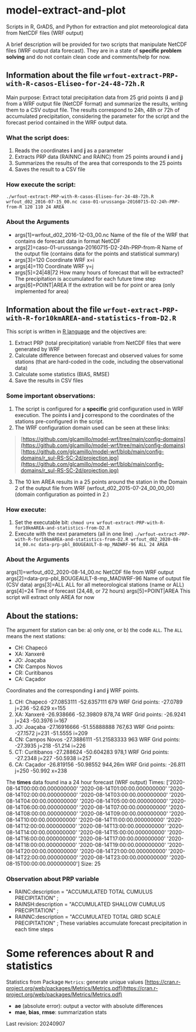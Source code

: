 # model-extract-and-plot
Scripts in R, GrADS, and Python for extraction and plot meteorological data from NetCDF files (WRF output)

A brief description will be provided for two scripts that manipulate NetCDF files (WRF output data forecast). They are in a state of **specific problem solving** and do not contain clean code and comments/help for now.


## Information about the file `wrfout-extract-PRP-with-R-casos-Eliseo-for-24-48-72h.R`

Main purpose: Extract total precipitation data from 25 grid points (**i** and **j**) from a WRF output file (NetCDF format) and summarize the results, writing them to a CSV output file. The results correspond to 24h, 48h or 72h of accumulated precipitation, considering the parameter for the script and the forecast period contained in the WRF output data.

### What the script does:
1. Reads the coordinates **i** and **j** as a parameter
2. Extracts PRP data (RAINNC and RAINC) from 25 points around **i** and **j**
3. Summarizes the results of the area that corresponds to the 25 points
4. Saves the result to a CSV file

### How execute the script:
`./wrfout-extract-PRP-with-R-casos-Eliseo-for-24-48-72h.R
        wrfout_d02_2016-07-15_00.nc
        caso-01-urussanga-20160715-D2-24h-PRP-from-R
        120 110
        24
        AREA`

### About the Arguments
- args[1]=wrfout_d02_2016-12-03_00.nc   Name of the file of the WRF that contains de forecast data in format NetCDF
- args[2]=caso-01-urussanga-20160715-D2-24h-PRP-from-R     Name of the output file (contains data for the points and statistical summary)
- args[3]=120    Coordinate WRF x=i
- args[4]=110    Coordinate WRF y=j
- args[5]=24|48|72   How many hours of forecast that will be extracted? The precipitation is accumulated for each future time step
- args[6]=POINT|AREA  If the extration will be for point or area (only implemented for area)


## Information about the file `wrfout-extract-PRP-with-R-for10kmAREA-and-statistics-from-D2.R`

This script is written in [R language](https://www.r-project.org/) and the objectives are:
1. Extract PRP (total precipitation) variable from NetCDF files that were generated by WRF
2. Calculate difference between forecast and observed values for some stations (that are hard-coded in the code, including the observational data)
3. Calculate some statistics  (BIAS, RMSE)
4. Save the results in CSV files

### Some important observations:
1. The script is configured for a **specific** grid configuration used in WRF execution. The points **i** and **j** correspond to the  coordinates of the stations pre-configured in the script.
2. The WRF configuration domain used can be seen at these links:
>  [https://github.com/glcamillo/model-wrf/tree/main/config-domains](https://github.com/glcamillo/model-wrf/tree/main/config-domains)
>  [https://github.com/glcamillo/model-wrf/blob/main/config-domains/r_sul-RS-SC-2d/projection.jpg](https://github.com/glcamillo/model-wrf/blob/main/config-domains/r_sul-RS-SC-2d/projection.jpg)
3. The 10 km AREA results in a 25 points around the station in the  Domain 2 of the output file from WRF (wrfout_d02_2015-07-24_00_00_00)  (domain configuration as pointed in 2.)

### How execute:
1. Set the executable bit:
  `chmod u+x wrfout-extract-PRP-with-R-for10kmAREA-and-statistics-from-D2.R`
2. Execute with the next parameters (all in one line)
  `./wrfout-extract-PRP-with-R-for10kmAREA-and-statistics-from-D2.R
        wrfout_d02_2020-08-14_00.nc
        data-prp-pbl_BOUGEAULT-8-mp_MADWRF-96
        ALL
        24
        AREA`


### About the Arguments
args[1]=wrfout_d02_2020-08-14_00.nc    NetCDF file from WRF output
args[2]=data-prp-pbl_BOUGEAULT-8-mp_MADWRF-96        Name of output file (CSV data)
args[3]=ALL            ALL for all meteorological stations (name or ALL)
args[4]=24             Time of forecast (24,48, or 72 hours)
args[5]=POINT|AREA     This script will extract only AREA for now


## About the stations:
The argument for station can be: a) only one, or b) the code `ALL`. The `ALL` means the next stations:
- CH: Chapecó
- XA: Xanxerê
- JO: Joaçaba
- CN: Campos Novos
- CR: Curitibanos
- CA: Caçador

Coordinates and the corresponding **i** and **j** WRF points.
1. CH: Chapecó  -27.0853111  -52.6357111   679
   WRF Grid points: -27.0789 j=236  -52.629 x=155
2. XA: Xanxerê -26.938666  -52.39809   878,74
   WRF Grid points: -26.9241 j=243   -50.3976 i=167
3. JO: Joaçaba -27.16916666 -51.55888888  767,63
   WRF Grid points: -27.1572 j=231   -51.5555 i=209
4. CN: Campos Novos -27.3886111 -51.21583333 963
   WRF Grid points: -27.3935 j=218   -51.214  i=226
5. CT: Curitibanos  -27.288624 -50.604283 978,1
   WRF Grid points: -27.2348 j=227   -50.5938 i=257
6. CA: Caçador   -26.819156  -50.98552   944,26m
   WRF Grid points: -26.811  j=250    -50.992  x=238

The **times** data found ina a 24 hour forecast (WRF output)
Times: ['2020-08-14T00:00:00.000000000' '2020-08-14T01:00:00.000000000'
 '2020-08-14T02:00:00.000000000' '2020-08-14T03:00:00.000000000'
 '2020-08-14T04:00:00.000000000' '2020-08-14T05:00:00.000000000'
 '2020-08-14T06:00:00.000000000' '2020-08-14T07:00:00.000000000'
 '2020-08-14T08:00:00.000000000' '2020-08-14T09:00:00.000000000'
 '2020-08-14T10:00:00.000000000' '2020-08-14T11:00:00.000000000'
 '2020-08-14T12:00:00.000000000' '2020-08-14T13:00:00.000000000'
 '2020-08-14T14:00:00.000000000' '2020-08-14T15:00:00.000000000'
 '2020-08-14T16:00:00.000000000' '2020-08-14T17:00:00.000000000'
 '2020-08-14T18:00:00.000000000' '2020-08-14T19:00:00.000000000'
 '2020-08-14T20:00:00.000000000' '2020-08-14T21:00:00.000000000'
 '2020-08-14T22:00:00.000000000' '2020-08-14T23:00:00.000000000'
 '2020-08-15T00:00:00.000000000']  Size: 25

### Observation about PRP variable
- RAINC:description = "ACCUMULATED TOTAL CUMULUS PRECIPITATION" ;
- RAINSH:description = "ACCUMULATED SHALLOW CUMULUS PRECIPITATION" ;
- RAINNC:description = "ACCUMULATED TOTAL GRID SCALE PRECIPITATION" ;
These variables accumulate forecast precipitation in each time steps

#  Some references about R and statistics
Statistics from Package `Metrics`: generate unique values
[https://cran.r-project.org/web/packages/Metrics/Metrics.pdf](https://cran.r-project.org/web/packages/Metrics/Metrics.pdf)
- **ae** (absolute error): output a vector with absolute differences
- **mae**, **bias**, **rmse**: summarization stats

Last revision: 20240907

